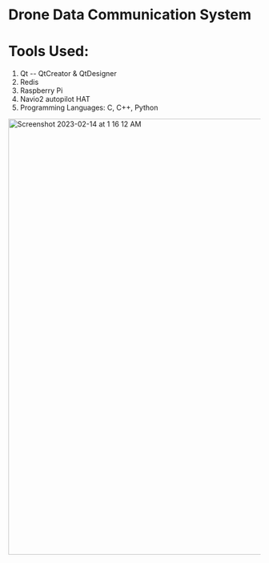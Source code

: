 # Drone Data Communication System

# Tools Used:
1. Qt -- QtCreator & QtDesigner
2. Redis 
3. Raspberry Pi 
4. Navio2 autopilot HAT
5. Programming Languages: C, C++, Python

 <img width="871" alt="Screenshot 2023-02-14 at 1 16 12 AM" src="https://user-images.githubusercontent.com/59739081/218654824-1b271814-6a31-4c73-9d34-497ed26dd508.png">
